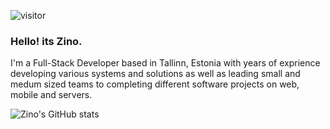 
![visitor](https://visitor-badge.glitch.me/badge?page_id=zinoadidi.visitor-badge)

### Hello! its Zino.

I'm a Full-Stack Developer based in Tallinn, Estonia with years of exprience developing various systems and solutions as well as leading small and medum sized teams to completing different software projects on web, mobile and servers.

![Zino's GitHub stats](https://github-readme-stats.vercel.app/api?username=zinoadidi&show_icons=true&show_stars=true&theme=react)

